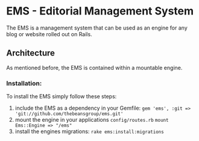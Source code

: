 # EMS - Editorial Management System

The EMS is a management system that can be used as an engine for any blog or website rolled out on Rails.

## Architecture

As mentioned before, the EMS is contained within a mountable engine.

### Installation:

To install the EMS simply follow these steps:

1.  include the EMS as a dependency in your Gemfile:
    `gem 'ems', :git => 'git://github.com/thebeansgroup/ems.git'`
2.  mount the engine in your applications `config/routes.rb`
    `mount Ems::Engine => "/ems"`
3.  install the engines migrations:
    `rake ems:install:migrations`